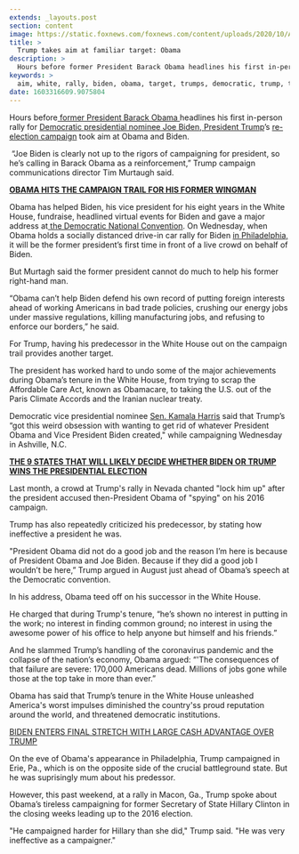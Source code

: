 ```yaml
--- 
extends: _layouts.post 
section: content 
image: https://static.foxnews.com/foxnews.com/content/uploads/2020/10/AP20289000682968.jpg 
title: > 
  Trump takes aim at familiar target: Obama 
description: > 
  Hours before former President Barack Obama headlines his first in-person rally for Democratic presidential nominee Joe Biden, President Trump’s re-election campaign took aim at Obama and Biden.“Joe Biden is clearly not up to the rigors of campaigning for president, so he’s calling in Barack Obama as a reinforcement,” Trump campaign communications director Tim Murtaugh said.For Trump, having his predecessor in the White House out on the campaign trail provides another target."President Obama did not do a good job and the reason I’m here is because of President Obama and Joe Biden.In his address, Obama teed off on his successor in the White House. 
keywords: > 
  aim, white, rally, biden, obama, target, trumps, democratic, trump, takes, president, house, familiar, obamas 
date: 1603316609.9075804 
--- 
```

<div><p class="speakable">Hours before<a href="https://www.foxnews.com/category/person/barack-obama"> former President Barack Obama </a>headlines&#160;his first in-person rally for <a href="https://www.foxnews.com/category/person/joe-biden">Democratic presidential nominee Joe Biden</a>,<a href="https://www.foxnews.com/category/person/donald-trump"> President Trump</a>&#8217;s <a href="https://www.foxnews.com/category/politics/elections/campaigning/trump-2020-campaign">re-election campaign</a> took aim at Obama and Biden.</p><p class="ad gam"></p><p class="ad gam"></p><p class="ad gam"></p><p class="speakable">&#160;&#8220;Joe Biden is clearly not up to the rigors of campaigning for president, so he&#8217;s calling in Barack Obama as a reinforcement,&#8221; Trump campaign communications director Tim Murtaugh said.</p><p><strong><a href="https://www.foxnews.com/politics/obama-trail-biden-airwaves-senate-democrats">OBAMA HITS THE CAMPAIGN TRAIL FOR HIS FORMER WINGMAN</a></strong></p><p>Obama has helped Biden, his vice president for his eight years in the White House, fundraise, headlined virtual events for Biden&#160;and gave&#160;a major address at<a href="https://www.foxnews.com/category/politics/elections/democratic-convention"> the Democratic National Convention</a>. On Wednesday, when Obama holds a socially distanced drive-in car rally for Biden&#160;<a href="https://www.foxnews.com/category/us/us-regions/northeast/pennsylvania">in Philadelphia,</a> it will be the former president&#8217;s first time in front of a live crowd on behalf of Biden.</p><p class="ad gam"></p><p>But Murtagh said the former president cannot do much to help his former right-hand man.</p><p class="ad gam"></p><p>&#8220;Obama can&#8217;t help Biden defend his own record of putting foreign interests ahead of working Americans in bad trade policies, crushing our energy jobs under massive regulations, killing manufacturing jobs, and refusing to enforce our borders,&#8221; he said.</p><p>For Trump, having his predecessor in the White House out on the campaign trail provides another target.</p><p class="ad gam"></p><p>The president has worked hard to undo some of the major achievements during Obama&#8217;s tenure in the White House, from trying to scrap the Affordable Care Act, known as Obamacare, to taking the U.S. out of the Paris Climate Accords and the Iranian nuclear treaty.</p><p class="ad gam"></p><p>Democratic vice presidential nominee <a href="https://www.foxnews.com/category/person/kamala-harris">Sen. Kamala Harris</a> said that Trump&#8217;s &#8220;got this weird obsession with wanting to get rid of whatever President Obama and Vice President Biden created," while campaigning Wednesday in Ashville, N.C.</p><p class="ad gam"></p><p><strong><a href="https://www.foxnews.com/politics/9-states-to-determine-presidential-election">THE 9 STATES THAT WILL LIKELY DECIDE WHETHER BIDEN OR TRUMP WINS THE PRESIDENTIAL ELECTION</a></strong></p><p class="ad gam"></p><p>Last month, a crowd at Trump's rally in Nevada chanted "lock him up" after the president accused then-President&#160;Obama of "spying" on his 2016 campaign.</p><p>Trump has also repeatedly criticized his predecessor, by stating&#160;how ineffective a president he was.</p><p>"President Obama did not do a good job and the reason I&#8217;m here is because of President Obama and Joe Biden. Because if they did a good job I wouldn&#8217;t be here,&#8221; Trump argued in August just ahead of Obama&#8217;s speech at the Democratic convention.</p><p class="ad gam"></p><p class="ad gam"></p><p>In his address, Obama teed off on his successor in the White House.</p><p>He charged that during Trump's tenure, &#8220;he&#8217;s shown no interest in putting in the work; no interest in finding common ground; no interest in using the awesome power of his office to help anyone but himself and his friends.&#8221;</p><p class="ad gam"></p><p>And he slammed Trump&#8217;s handling of the coronavirus pandemic and the collapse of the nation&#8217;s economy, Obama argued: &#8220;'The consequences of that failure are severe:&#160;170,000 Americans dead. Millions of jobs gone while those at the top take in more than ever.&#8221;</p><p class="ad gam"></p><p>Obama has said that&#160;Trump&#8217;s tenure in the White House unleashed America's worst impulses diminished the country'ss&#160;proud reputation around the world, and threatened democratic institutions.</p><p class="ad gam"></p><p><a href="https://www.foxnews.com/politics/biden-cash-advantage-over-trump-presidential-election">BIDEN ENTERS FINAL STRETCH WITH LARGE CASH ADVANTAGE OVER TRUMP</a></p><p>On the eve of Obama's appearance in Philadelphia, Trump campaigned in Erie, Pa., which is on the opposite side of the crucial battleground state. But he&#160;was suprisingly mum about his predessor.&#160;</p><p class="ad gam"></p><p>However, this past weekend, at a rally in Macon, Ga., Trump spoke about Obama&#8217;s tireless campaigning for former Secretary of State Hillary Clinton in the closing weeks leading up to the 2016 election.</p><p>"He campaigned harder for Hillary than&#160;she did," Trump said.&#160;"He was very ineffective as a campaigner."</p><p class="ad gam"></p></div>